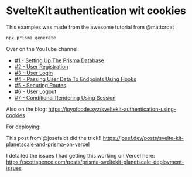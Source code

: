 # SvelteKit authentication wit cookies

This examples was made from the awesome tutorial from @mattcroat

```bash
npx prisma generate
```

Over on the YouTube channel:

- [#1 - Setting Up The Prisma Database](https://www.youtube.com/watch?v=T935Ya4W5X0)
- [#2 - User Registration](https://www.youtube.com/watch?v=FdjQ3aIZdus)
- [#3 - User Login](https://www.youtube.com/watch?v=BZymeyrGjZI)
- [#4 - Passing User Data To Endpoints Using Hooks](https://www.youtube.com/watch?v=y5FsGQCuDRQ)
- [#5 - Securing Routes](https://www.youtube.com/watch?v=lgjux1BiyNY)
- [#6 - User Logout](https://www.youtube.com/watch?v=DV7_HFg4Ssk)
- [#7 - Conditional Rendering Using Session](https://www.youtube.com/watch?v=7mhMJ1A20v8)

Also on the blog:
https://joyofcode.xyz/sveltekit-authentication-using-cookies

For deploying:

This post from @josefaidt did the trick!!
https://josef.dev/posts/svelte-kit-planetscale-and-prisma-on-vercel

I detailed the issues I had getting this working on Vercel here: https://scottspence.com/posts/prisma-sveltekit-planetscale-deployment-issues